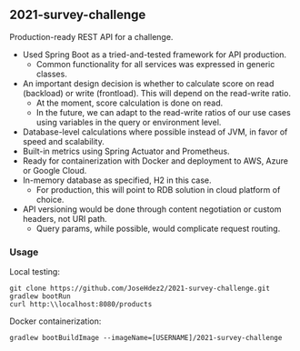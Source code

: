 ## 2021-survey-challenge
Production-ready REST API for a challenge.

- Used Spring Boot as a tried-and-tested framework for API production.
  - Common functionality for all services was expressed in generic classes. 
- An important design decision is whether to calculate score on read (backload) or write (frontload). This will depend on the read-write ratio.
  - At the moment, score calculation is done on read.
  - In the future, we can adapt to the read-write ratios of our use cases using variables in the query or environment level.
- Database-level calculations where possible instead of JVM, in favor of speed and scalability.
- Built-in metrics using Spring Actuator and Prometheus.
- Ready for containerization with Docker and deployment to AWS, Azure or Google Cloud.
- In-memory database as specified, H2 in this case.
    - For production, this will point to RDB solution in cloud platform of choice.
- API versioning would be done through content negotiation or custom headers, not URI path.
  - Query params, while possible, would complicate request routing.
  
### Usage
Local testing:
```
git clone https://github.com/JoseHdez2/2021-survey-challenge.git
gradlew bootRun
curl http:\\localhost:8080/products
```
Docker containerization:
```
gradlew bootBuildImage --imageName=[USERNAME]/2021-survey-challenge
```